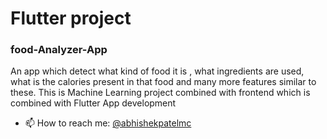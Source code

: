 # Flutter project

### food-Analyzer-App
An app which detect what kind of food it is , what ingredients  are used, what is the calories present in that food  and many more features similar to these. This is Machine Learning project combined with frontend which is combined with Flutter App development

- 📫 How to reach me: [@abhishekpatelmc](https://www.linkedin.com/in/abhishekpatelmc/)
